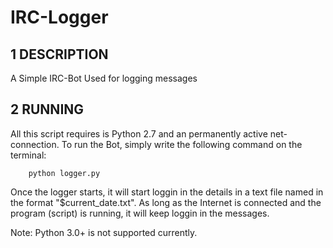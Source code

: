 IRC-Logger
==========



1 DESCRIPTION
-------------

A Simple IRC-Bot Used for logging messages

2 RUNNING
---------

All this script requires is Python 2.7 and an permanently active net-connection. 
To run the Bot, simply write the following command on the terminal:

        python logger.py


Once the logger starts, it will start loggin in the details in a text file named 
in the format "$current_date.txt". As long as the Internet is connected and the 
program (script) is running, it will keep loggin in the messages.

Note: Python 3.0+ is not supported currently.
